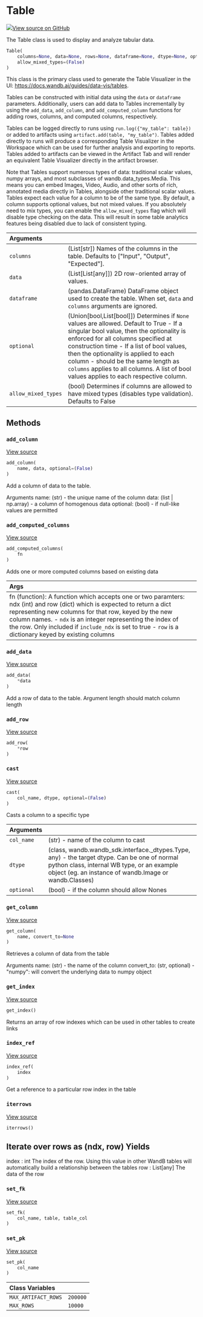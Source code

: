 # Table



[![](https://www.tensorflow.org/images/GitHub-Mark-32px.png)View source on GitHub](https://www.github.com/wandb/client/tree/v0.12.5/wandb/data_types.py#L111-L782)



The Table class is used to display and analyze tabular data.

```python
Table(
    columns=None, data=None, rows=None, dataframe=None, dtype=None, optional=(True),
    allow_mixed_types=(False)
)
```




This class is the primary class used to generate the Table Visualizer
in the UI: https://docs.wandb.ai/guides/data-vis/tables.

Tables can be constructed with initial data using the `data` or
`dataframe` parameters. Additionally, users can add data to Tables
incrementally by using the `add_data`, `add_column`, and
`add_computed_column` functions for adding rows, columns, and computed
columns, respectively.

Tables can be logged directly to runs using `run.log({"my_table": table})`
or added to artifacts using `artifact.add(table, "my_table")`. Tables added
directly to runs will produce a corresponding Table Visualizer in the
Workspace which can be used for further analysis and exporting to reports.
Tables added to artifacts can be viewed in the Artifact Tab and will render
an equivalent Table Visualizer directly in the artifact browser.

Note that Tables support numerous types of data: traditional scalar values,
numpy arrays, and most subclasses of wandb.data_types.Media. This means you
can embed Images, Video, Audio, and other sorts of rich, annotated media
directly in Tables, alongside other traditional scalar values. Tables expect
each value for a column to be of the same type. By default, a column supports
optional values, but not mixed values. If you absolutely need to mix types,
you can enable the `allow_mixed_types` flag which will disable type checking
on the data. This will result in some table analytics features being disabled
due to lack of consistent typing.

| Arguments |  |
| :--- | :--- |
|  `columns` |  (List[str]) Names of the columns in the table. Defaults to ["Input", "Output", "Expected"]. |
|  `data` |  (List[List[any]]) 2D row-oriented array of values. |
|  `dataframe` |  (pandas.DataFrame) DataFrame object used to create the table. When set, `data` and `columns` arguments are ignored. |
|  `optional` |  (Union[bool,List[bool]]) Determines if `None` values are allowed. Default to True - If a singular bool value, then the optionality is enforced for all columns specified at construction time - If a list of bool values, then the optionality is applied to each column - should be the same length as `columns` applies to all columns. A list of bool values applies to each respective column. |
|  `allow_mixed_types` |  (bool) Determines if columns are allowed to have mixed types (disables type validation). Defaults to False |



## Methods

<h3 id="add_column"><code>add_column</code></h3>

[View source](https://www.github.com/wandb/client/tree/v0.12.5/wandb/data_types.py#L680-L719)

```python
add_column(
    name, data, optional=(False)
)
```

Add a column of data to the table.

Arguments
    name: (str) - the unique name of the column
    data: (list | np.array) - a column of homogenous data
    optional: (bool) - if null-like values are permitted

<h3 id="add_computed_columns"><code>add_computed_columns</code></h3>

[View source](https://www.github.com/wandb/client/tree/v0.12.5/wandb/data_types.py#L762-L782)

```python
add_computed_columns(
    fn
)
```

Adds one or more computed columns based on existing data


| Args |  |
| :--- | :--- |
|  fn (function): A function which accepts one or two paramters: ndx (int) and row (dict) which is expected to return a dict representing new columns for that row, keyed by the new column names. - `ndx` is an integer representing the index of the row. Only included if `include_ndx` is set to true - `row` is a dictionary keyed by existing columns |



<h3 id="add_data"><code>add_data</code></h3>

[View source](https://www.github.com/wandb/client/tree/v0.12.5/wandb/data_types.py#L361-L391)

```python
add_data(
    *data
)
```

Add a row of data to the table. Argument length should match column length


<h3 id="add_row"><code>add_row</code></h3>

[View source](https://www.github.com/wandb/client/tree/v0.12.5/wandb/data_types.py#L357-L359)

```python
add_row(
    *row
)
```




<h3 id="cast"><code>cast</code></h3>

[View source](https://www.github.com/wandb/client/tree/v0.12.5/wandb/data_types.py#L256-L310)

```python
cast(
    col_name, dtype, optional=(False)
)
```

Casts a column to a specific type


| Arguments |  |
| :--- | :--- |
|  `col_name` |  (str) - name of the column to cast |
|  `dtype` |  (class, wandb.wandb_sdk.interface._dtypes.Type, any) - the target dtype. Can be one of normal python class, internal WB type, or an example object (eg. an instance of wandb.Image or wandb.Classes) |
|  `optional` |  (bool) - if the column should allow Nones |



<h3 id="get_column"><code>get_column</code></h3>

[View source](https://www.github.com/wandb/client/tree/v0.12.5/wandb/data_types.py#L721-L744)

```python
get_column(
    name, convert_to=None
)
```

Retrieves a column of data from the table

Arguments
    name: (str) - the name of the column
    convert_to: (str, optional)
        - "numpy": will convert the underlying data to numpy object

<h3 id="get_index"><code>get_index</code></h3>

[View source](https://www.github.com/wandb/client/tree/v0.12.5/wandb/data_types.py#L746-L753)

```python
get_index()
```

Returns an array of row indexes which can be used in other tables to create links


<h3 id="index_ref"><code>index_ref</code></h3>

[View source](https://www.github.com/wandb/client/tree/v0.12.5/wandb/data_types.py#L755-L760)

```python
index_ref(
    index
)
```

Get a reference to a particular row index in the table


<h3 id="iterrows"><code>iterrows</code></h3>

[View source](https://www.github.com/wandb/client/tree/v0.12.5/wandb/data_types.py#L559-L572)

```python
iterrows()
```

Iterate over rows as (ndx, row)
Yields
------
index : int
    The index of the row. Using this value in other WandB tables
    will automatically build a relationship between the tables
row : List[any]
    The data of the row

<h3 id="set_fk"><code>set_fk</code></h3>

[View source](https://www.github.com/wandb/client/tree/v0.12.5/wandb/data_types.py#L579-L583)

```python
set_fk(
    col_name, table, table_col
)
```




<h3 id="set_pk"><code>set_pk</code></h3>

[View source](https://www.github.com/wandb/client/tree/v0.12.5/wandb/data_types.py#L574-L577)

```python
set_pk(
    col_name
)
```








| Class Variables |  |
| :--- | :--- |
|  `MAX_ARTIFACT_ROWS`<a id="MAX_ARTIFACT_ROWS"></a> |  `200000` |
|  `MAX_ROWS`<a id="MAX_ROWS"></a> |  `10000` |

